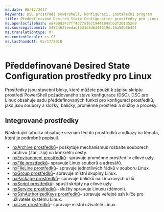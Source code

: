 ```yaml
---
ms.date: 06/12/2017
keywords: DSC prostředí powershell, konfiguraci, instalační program
title: Předdefinované Desired State Configuration prostředky pro Linux
ms.openlocfilehash: ea700d24c7ff4377af671944184abb3f201852e8
ms.sourcegitcommit: 54534635eedacf531d8d6344019dc16a50b8b441
ms.translationtype: MT
ms.contentlocale: cs-CZ
ms.lasthandoff: 05/17/2018
---
```

# <a name="built-in-desired-state-configuration-resources-for-linux"></a>Předdefinované Desired State Configuration prostředky pro Linux

Prostředky jsou stavební bloky, které můžete použít k zápisu skriptu prostředí PowerShell požadovaného stavu konfigurace (DSC). DSC pro Linux obsahuje sadu předdefinovaných funkcí pro konfiguraci prostředků, jako jsou soubory a složky, balíčky, proměnné prostředí a služby a procesy.

## <a name="built-in-resources"></a>Integrované prostředky

Následující tabulka obsahuje seznam těchto prostředků a odkazy na témata, která je podrobně popisují.

* [nxArchive prostředků](lnxArchiveResource.md)– poskytuje mechanismus rozbalte souborech archivu (.tar, .zip) na konkrétní cesty.
* [nxEnvironment prostředků](lnxEnvironmentResource.md)– spravuje proměnné prostředí v cílové uzly.
* [nxFile prostředků](lnxFileResource.md)– spravuje Linux souborů a adresářů.
* [nxFileLine prostředků](lnxFileLineResource.md)– spravuje jednotlivých řádků v souboru Linux.
* [nxGroup prostředků](lnxGroupResource.md)– spravuje místní skupiny Linux.
* [nxPackage prostředků](lnxPackageResource.md)– spravuje balíčků na Linuxových uzlů.
* [nxScript prostředků](lnxScriptResource.md)– spustí skripty na cílové uzly.
* [nxService prostředků](lnxServiceResource.md)--služby spravuje Linuxu (démoni).
* [nxSshAuthorizedKeys prostředků](lnxSshAuthorizedKeysResource.md)– spravuje veřejné ssh klíče pro uživatele systému Linux.
* [nxUser prostředků](lnxUserResource.md)– spravuje místní uživatelé Linux.